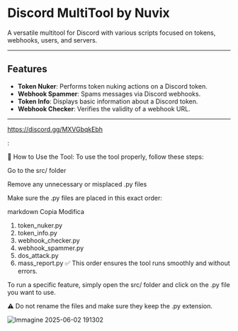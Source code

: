 # Discord MultiTool by Nuvix

A versatile multitool for Discord with various scripts focused on tokens, webhooks, users, and servers.

---

## Features

- **Token Nuker**: Performs token nuking actions on a Discord token.
- **Webhook Spammer**: Spams messages via Discord webhooks.
- **Token Info**: Displays basic information about a Discord token.
- **Webhook Checker**: Verifies the validity of a webhook URL.


---

https://discord.gg/MXVGbqkEbh



:

📁 How to Use the Tool:
To use the tool properly, follow these steps:

Go to the src/ folder

Remove any unnecessary or misplaced .py files

Make sure the .py files are placed in this exact order:

markdown
Copia
Modifica
1. token_nuker.py
2. token_info.py
3. webhook_checker.py
4. webhook_spammer.py
5. dos_attack.py
6. mass_report.py
✅ This order ensures the tool runs smoothly and without errors.

To run a specific feature, simply open the src/ folder and click on the .py file you want to use.

⚠️ Do not rename the files and make sure they keep the .py extension.




![Immagine 2025-06-02 191302](https://github.com/user-attachments/assets/9e5661ac-20f6-4e98-a193-5ba43b636ad6)
